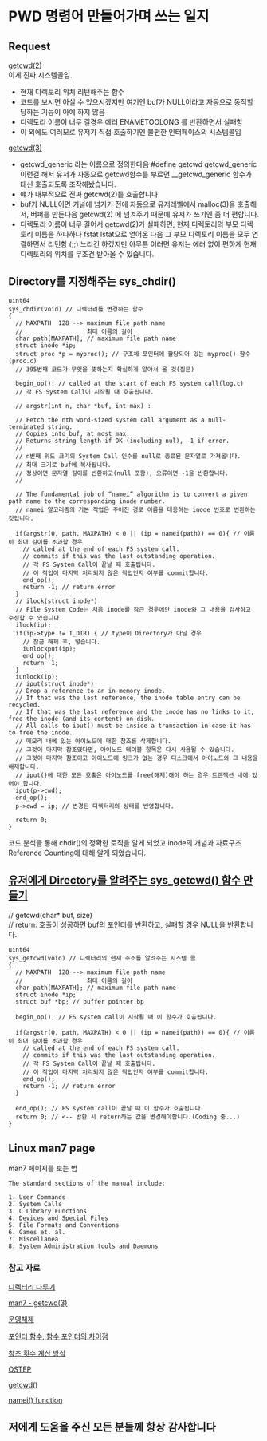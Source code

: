 # PWD 명령어 만들어가며 쓰는 일지

## Request

[getcwd(2)](https://github.com/torvalds/linux/blob/dcf8e5633e2e69ad60b730ab5905608b756a032f/fs/d_path.c#L412)  
이게 진짜 시스템콜임.  
  
* 현재 디렉토리 위치 리턴해주는 함수  
* 코드를 보시면 아실 수 있으시겠지만 여기엔 buf가 NULL이라고 자동으로 동적할당하는 기능이 아예 하지 않음
* 디렉토리 이름이 너무 길경우 에러 ENAMETOOLONG 를 반환하면서 실패함  
* 이 외에도 여러모로 유저가 직접 호출하기엔 불편한 인터페이스의 시스템콜임  
  
[getcwd(3)](https://sourceware.org/git/?p=glibc.git;a=blob;f=sysdeps/unix/sysv/linux/getcwd.c)  
  
* getcwd_generic 라는 이름으로 정의한다음 #define getcwd getcwd_generic 이런걸 해서 유저가 자동으로 getcwd함수를 부르면 __getcwd_generic 함수가 대신 호출되도록 조작해놨습니다.
* 얘가 내부적으로 진짜 getcwd(2)를 호출합니다.
* buf가 NULL이면 커널에 넘기기 전에 자동으로 유저레벨에서 malloc(3)을 호출해서, 버퍼를 만든다음 getcwd(2) 에 넘겨주기 때문에 유저가 쓰기엔 좀 더 편합니다.
* 디렉토리 이름이 너무 길어서 getcwd(2)가 실패하면, 현재 디렉토리의 부모 디렉토리 이름을 하나하나 fstat lstat으로 얻어온 다음 그 부모 디렉토리 이름을 모두 연결하면서 리턴함 (;;) 느리긴 하겠지만 아무튼 이러면 유저는 에러 없이 편하게 현재 디렉토리의 위치를 무조건 받아올 수 있습니다.

## Directory를 지정해주는 sys_chdir()

```code
uint64
sys_chdir(void) // 디렉터리를 변경하는 함수
{
  // MAXPATH  128 --> maximum file path name
  //                  최대 이름의 길이
  char path[MAXPATH]; // maximum file path name
  struct inode *ip;
  struct proc *p = myproc(); // 구조체 포인터에 할당되어 있는 myproc() 함수(proc.c)
  // 395번째 코드가 무엇을 뜻하는지 확실하게 알아서 올 것(질문)

  begin_op(); // called at the start of each FS system call(log.c)
  // 각 FS System Call이 시작될 때 호출됩니다.

  // argstr(int n, char *buf, int max) :

  // Fetch the nth word-sized system call argument as a null-terminated string.
  // Copies into buf, at most max.
  // Returns string length if OK (including nul), -1 if error.
  // 
  // n번째 워드 크기의 System Call 인수를 null로 종료된 문자열로 가져옵니다.
  // 최대 크기로 buf에 복사됩니다.
  // 정상이면 문자열 길이를 반환하고(null 포함), 오류이면 -1을 반환합니다.
  //

  // The fundamental job of “namei” algorithm is to convert a given path name to the corresponding inode number.
  // namei 알고리즘의 기본 작업은 주어진 경로 이름을 대응하는 inode 번호로 변환하는 것입니다.

  if(argstr(0, path, MAXPATH) < 0 || (ip = namei(path)) == 0){ // 이름이 최대 길이를 초과할 경우
    // called at the end of each FS system call.
    // commits if this was the last outstanding operation.
    // 각 FS System Call이 끝날 때 호출됩니다.
    // 이 작업이 마지막 처리되지 않은 작업인지 여부를 commit합니다.
    end_op();
    return -1; // return error
  }
  // ilock(struct inode*)
  // File System Code는 처음 inode를 잠근 경우에만 inode와 그 내용을 검사하고 수정할 수 있습니다.
  ilock(ip);
  if(ip->type != T_DIR) { // type이 Directory가 아닐 경우
    // 잠금 해제 후, 넣습니다.
    iunlockput(ip);
    end_op();
    return -1;
  }
  iunlock(ip);
  // iput(struct inode*)
  // Drop a reference to an in-memory inode.
  // If that was the last reference, the inode table entry can be recycled.
  // If that was the last reference and the inode has no links to it, free the inode (and its content) on disk.
  // All calls to iput() must be inside a transaction in case it has to free the inode.
  // 메모리 내에 있는 아이노드에 대한 참조를 삭제합니다.
  // 그것이 마지막 참조였다면, 아이노드 테이블 항목은 다시 사용될 수 있습니다.
  // 그것이 마지막 참조이고 아이노드에 링크가 없는 경우 디스크에서 아이노드와 그 내용을 해제합니다.
  // iput()에 대한 모든 호출은 아이노드를 free(해제)해야 하는 경우 트랜잭션 내에 있어야 합니다.
  iput(p->cwd);
  end_op();
  p->cwd = ip; // 변경된 디렉터리의 상태를 반영합니다.

  return 0;
}
```

코드 분석을 통해 chdir()의 정확한 로직을 알게 되었고 inode의 개념과 자료구조 Reference Counting에 대해 알게 되었습니다.

## [유저에게 Directory를 알려주는 sys_getcwd() 함수 만들기](https://man7.org/linux/man-pages/man3/getcwd.3.html)

// getcwd(char* buf, size)  
// return: 호출이 성공하면 buf의 포인터를 반환하고, 실패할 경우 NULL을 반환합니다.  

```code
uint64
sys_getcwd(void) // 디렉터리의 현재 주소를 알려주는 시스템 콜
{
  // MAXPATH  128 --> maximum file path name
  //                  최대 이름의 길이
  char path[MAXPATH]; // maximum file path name
  struct inode *ip;
  struct buf *bp; // buffer pointer bp

  begin_op(); // FS system call이 시작될 때 이 함수가 호출됩니다.

  if(argstr(0, path, MAXPATH) < 0 || (ip = namei(path)) == 0){ // 이름이 최대 길이를 초과할 경우
    // called at the end of each FS system call.
    // commits if this was the last outstanding operation.
    // 각 FS System Call이 끝날 때 호출됩니다.
    // 이 작업이 마지막 처리되지 않은 작업인지 여부를 commit합니다.
    end_op();
    return -1; // return error
  }

  end_op(); // FS system call이 끝날 때 이 함수가 호출됩니다.
  return 0; // <-- 반환 시 return하는 값을 변경해야합니다.(Coding 중...)
}
```

## Linux man7 page

man7 페이지를 보는 법

    The standard sections of the manual include:

    1. User Commands
    2. System Calls
    3. C Library Functions
    4. Devices and Special Files
    5. File Formats and Conventions
    6. Games et. al.
    7. Miscellanea
    8. System Administration tools and Daemons

### 참고 자료

[디렉터리 다루기](https://velog.io/@jyong0719/%EB%94%94%EB%A0%89%ED%86%A0%EB%A6%AC-%EB%8B%A4%EB%A3%A8%EA%B8%B0)

[man7 - getcwd(3)](https://man7.org/linux/man-pages/man3/getcwd.3.html)

[운영체제](https://chul2-ing.tistory.com/39)

[포인터 함수, 함수 포인터의 차이점](https://visualguide.org/ko/c-%ED%8F%AC%EC%9D%B8%ED%84%B0%EC%97%90-%EB%8C%80%ED%95%9C-%ED%8F%AC%EC%9D%B8%ED%84%B0-%ED%95%A8%EC%88%98%EC%97%90-%EB%8C%80%ED%95%9C-%ED%8F%AC%EC%9D%B8%ED%84%B0-%EC%98%88%EC%A0%9C%EC%99%80-%ED%95%A8)

[참조 횟수 계산 방식](https://ko.wikipedia.org/wiki/%EC%B0%B8%EC%A1%B0_%ED%9A%9F%EC%88%98_%EA%B3%84%EC%82%B0_%EB%B0%A9%EC%8B%9D)

[OSTEP](https://pages.cs.wisc.edu/~remzi/OSTEP/Korean/)

[getcwd()](https://www.it-note.kr/209)

[namei() function](https://www.quora.com/Linux-Kernel-How-do-the-path-look-up-mechanism-namei-work-in-Linux)

## 저에게 도움을 주신 모든 분들께 항상 감사합니다
